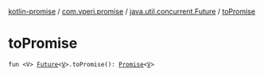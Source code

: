 [kotlin-promise](../../index.md) / [com.vperi.promise](../index.md) / [java.util.concurrent.Future](index.md) / [toPromise](./to-promise.md)

# toPromise

`fun <V> `[`Future`](http://docs.oracle.com/javase/6/docs/api/java/util/concurrent/Future.html)`<`[`V`](to-promise.md#V)`>.toPromise(): `[`Promise`](../-promise/index.md)`<`[`V`](to-promise.md#V)`>`